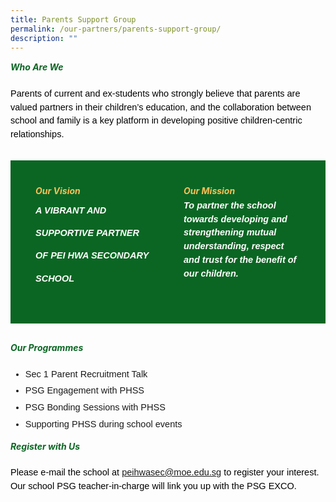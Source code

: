 ```yaml
---
title: Parents Support Group
permalink: /our-partners/parents-support-group/
description: ""
---
```

<h5 style="margin-top:15px;color:#0B6623;">Who Are We</h5>
<p style="font-size:14.5px; line-height:1.5;font-family:sans-serif;color:black;margin-top:5px;">Parents of current and ex-students who strongly believe that parents are valued partners in their children’s education, and the collaboration between school and family is a key platform in developing positive children-centric relationships.</p>

<div style="margin-top:30px;padding:40px;display: flex; flex: 1; gap: 50px;background-color:#0B6623;" class="container"> 
	<div style="flex: 1;" class="column"> 
		<h6 style="font-weight: bold;margin: 0;color:#F8BF58;">Our Vision</h6> 
		<p style="font-size:14.5px; line-height:2.5 ;margin-top:5px; font-family:sans-serif;font-style: italic;font-weight: bold;color:white;">A VIBRANT AND SUPPORTIVE PARTNER OF PEI HWA SECONDARY SCHOOL</p> 
	</div>
		<div style="flex: 1;" class="column"> 
		<h6 style="font-weight: bold;margin: 0;color:#F8BF58;">Our Mission</h6> 
		<p style="font-size:14.5px; line-height:1.5 ;margin-top:5px; font-family:sans-serif;font-style: italic;font-weight: bold;color: white;">To partner the school towards developing and strengthening mutual understanding, respect and trust for the benefit of our children.</p> 
	</div> 
</div>

<h5 style="margin-top:30px;color:#0B6623;">Our Programmes</h5>
<ul style="margin-top:5px">
	<li style="font-size:14.5px; line-height:1.5 ;margin-top:5px; font-family:sans-serif;"> Sec 1 Parent Recruitment Talk</li>
<li style="font-size:14.5px; line-height:1.5 ;margin-top:5px; font-family:sans-serif;"> PSG Engagement with PHSS</li>
<li style="font-size:14.5px; line-height:1.5 ;margin-top:5px; font-family:sans-serif;"> PSG Bonding Sessions with PHSS</li>
	<li style="font-size:14.5px; line-height:1.5 ;margin-top:5px; font-family:sans-serif;"> Supporting PHSS during school events</li>
	</ul>
	
<h5 style="margin-top:15px;color:#0B6623;">Register with Us</h5>
<p style="font-size:14.5px; line-height:1.5;font-family:sans-serif;color:black;margin-top:5px;">Please e-mail the school at <a href="mailto:peihwasec@moe.edu.sg&nbsp;to">peihwasec@moe.edu.sg</a> to register your interest. Our school PSG teacher-in-charge will link you up with the PSG EXCO.</p>